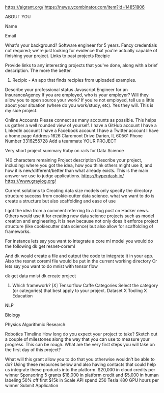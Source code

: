 https://aigrant.org/
https://news.ycombinator.com/item?id=14851806


ABOUT YOU

Name

Email

What's your background?
Software engineer for 5 years.
Fancy credentials not required; we're just looking for evidence that you're actually capable of finishing your project. 
Links to past projects
Recipic


Provide links to any interesting projects that you've done, along with a brief description. The more the better. 
1. Recipic - An app that finds recipies from uploaded examples.

Describe your professional status
Javascript Engineer for an InsuranceAgency
If you are employed, who is your employer? Will they allow you to open source your work? If you're not employed, tell us a little about your situation (where do you work/study, etc). 
Yes they will. This is my side project.

Online Accounts
Please connect as many accounts as possible. This helps us gather a well rounded view of yourself.
I have a GitHub account
I have a LinkedIn account
I have a Facebook account
I have a Twitter account
I have a home page
Address
1626 Claremont Drive
Darien, IL 60561
Phone Number
3316255728
Add a teammate
YOUR PROJECT

Very short project summary
Ruby on rails for Data Science

140 characters remaining
Project description
Describe your project, including: where you got the idea, how you think others might use it, and how it is new/different/better than what already exists. This is the main answer we use to judge applications. 
https://hyperdash.io/
https://www.graylog.org/

Current solutions to Creating data size models only specify the directory structure success from cookie-cutter data science. what we want to do is create a structure but also scaffolding and ease of use

I got the idea from a comment referring to a blog post on Hacker news. Others would use it for creating new data science projects such as model creation and engineering. It is new because not only does it enforce project structure (like cookiecutter data science) but also allow for scaffolding of frameworks.

For instance lets say you want to integrate a core ml model
you would do the following
dk get resnet-coreml

And dk would create a file and output the code to integrate it in your app. Also the resnet coreml file would be put in the current working directory
Or lets say you want to do mnist with tensor flow

dk get data mnist
dk create project

1. Which framework?
[X] Tensorflow
Caffe
Categories
Select the category (or categories) that best apply to your project.
Dataset
 X
Tooling
 X
Education
 
NLP
 
Biology
 
Physics
Algorithmic Research
 
Robotics
Timeline
How long do you expect your project to take? Sketch out a couple of milestones along the way that you can use to measure your progress. This can be rough. 
What are the very first steps you will take on the first day of this project?

What will this grant allow you to do that you otherwise wouldn't be able to do?
Using these resources below and also having contacts that could help us integrate these products into the platform.
$20,000 in cloud credits per winner
Sponsoring 5 grants
$18,000 in platform credit and $5,000 in human labeling
50% off first $15k in Scale API spend
250 Tesla K80 GPU hours per winner
Submit Application
